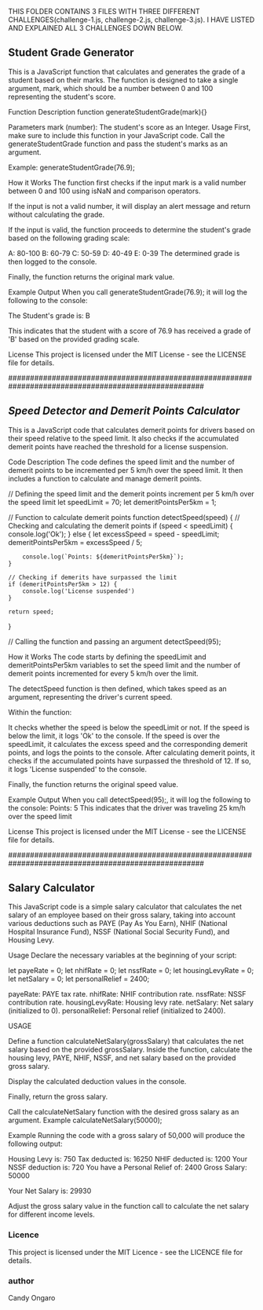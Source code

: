 THIS FOLDER CONTAINS 3 FILES WITH THREE DIFFERENT CHALLENGES(challenge-1.js, challenge-2.js, challenge-3.js). I HAVE LISTED AND EXPLAINED ALL 3 CHALLENGES DOWN BELOW.


## **Student Grade Generator**
This is a JavaScript function that calculates and generates the grade of a student based on their marks. The function is designed to take a single argument, mark, which should be a number between 0 and 100 representing the student's score.

Function Description
function generateStudentGrade(mark){}

Parameters
mark (number): The student's score as an Integer.
Usage
First, make sure to include this function in your JavaScript code.
Call the generateStudentGrade function and pass the student's marks as an argument.


Example: generateStudentGrade(76.9);

How it Works
The function first checks if the input mark is a valid number between 0 and 100 using isNaN and comparison operators.

If the input is not a valid number, it will display an alert message and return without calculating the grade.

If the input is valid, the function proceeds to determine the student's grade based on the following grading scale:

A: 80-100
B: 60-79
C: 50-59
D: 40-49
E: 0-39
The determined grade is then logged to the console.

Finally, the function returns the original mark value.

Example Output
When you call generateStudentGrade(76.9); it will log the following to the console:

The Student's grade is: B

This indicates that the student with a score of 76.9 has received a grade of 'B' based on the provided grading scale.

License
This project is licensed under the MIT License - see the LICENSE file for details.


#####################################################################################################

## ***Speed Detector and Demerit Points Calculator***
This is a JavaScript code that calculates demerit points for drivers based on their speed relative to the speed limit. It also checks if the accumulated demerit points have reached the threshold for a license suspension.

Code Description
The code defines the speed limit and the number of demerit points to be incremented per 5 km/h over the speed limit. It then includes a function to calculate and manage demerit points.

// Defining the speed limit and the demerit points increment per 5 km/h over the speed limit
let speedLimit = 70;
let demeritPointsPer5km = 1;

// Function to calculate demerit points
function detectSpeed(speed) {
    // Checking and calculating the demerit points
    if (speed < speedLimit) {
        console.log('Ok');
    } else {
        let excessSpeed = speed - speedLimit;
        demeritPointsPer5km = excessSpeed / 5;

        console.log(`Points: ${demeritPointsPer5km}`);
    }

    // Checking if demerits have surpassed the limit
    if (demeritPointsPer5km > 12) {
        console.log('License suspended')
    }

    return speed;
}

// Calling the function and passing an argument
detectSpeed(95);


How it Works
The code starts by defining the speedLimit and demeritPointsPer5km variables to set the speed limit and the number of demerit points incremented for every 5 km/h over the limit.

The detectSpeed function is then defined, which takes speed as an argument, representing the driver's current speed.

Within the function:

It checks whether the speed is below the speedLimit or not. If the speed is below the limit, it logs 'Ok' to the console.
If the speed is over the speedLimit, it calculates the excess speed and the corresponding demerit points, and logs the points to the console.
After calculating demerit points, it checks if the accumulated points have surpassed the threshold of 12. If so, it logs 'License suspended' to the console.

Finally, the function returns the original speed value.

Example Output
When you call detectSpeed(95);, it will log the following to the console:
Points: 5
This indicates that the driver was traveling 25 km/h over the speed limit

License
This project is licensed under the MIT License - see the LICENSE file for details.


#####################################################################################################


## **Salary Calculator** 
This JavaScript code is a simple salary calculator that calculates the net salary of an employee based on their gross salary, taking into account various deductions such as PAYE (Pay As You Earn), NHIF (National Hospital Insurance Fund), NSSF (National Social Security Fund), and Housing Levy.

Usage
Declare the necessary variables at the beginning of your script:

let payeRate = 0;
let nhifRate = 0;
let nssfRate = 0;
let housingLevyRate = 0;
let netSalary = 0;
let personalRelief = 2400;


payeRate: PAYE tax rate.
nhifRate: NHIF contribution rate.
nssfRate: NSSF contribution rate.
housingLevyRate: Housing levy rate.
netSalary: Net salary (initialized to 0).
personalRelief: Personal relief (initialized to 2400).

USAGE

Define a function calculateNetSalary(grossSalary) that calculates the net salary based on the provided grossSalary.
Inside the function, calculate the housing levy, PAYE, NHIF, NSSF, and net salary based on the provided gross salary.

Display the calculated deduction values in the console.

Finally, return the gross salary.

Call the calculateNetSalary function with the desired gross salary as an argument. Example
calculateNetSalary(50000);

Example
Running the code with a gross salary of 50,000 will produce the following output:

Housing Levy is: 750
Tax deducted is: 16250
NHIF deducted is: 1200
Your NSSF deduction is: 720
You have a Personal Relief of: 2400
Gross Salary: 50000

Your Net Salary is: 29930

Adjust the gross salary value in the function call to calculate the net salary for different income levels.

### Licence

This project is licensed under the MIT Licence - see the LICENCE file for details.

### author

Candy Ongaro



